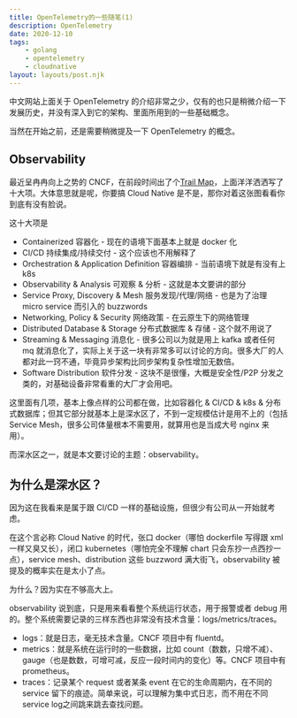 ```yaml
---
title: OpenTelemetry的一些随笔(1)
description: OpenTelemetry
date: 2020-12-10
tags:
	- golang
	- opentelemetry
	- cloudnative
layout: layouts/post.njk
---
```


中文网站上面关于 OpenTelemetry 的介绍非常之少，仅有的也只是稍微介绍一下发展历史，并没有深入到它的架构、里面所用到的一些基础概念。

当然在开始之前，还是需要稍微提及一下 OpenTelemetry 的概念。

## Observability

最近呈冉冉向上之势的 CNCF，在前段时间出了个[Trail Map](https://github.com/cncf/trailmap)，上面洋洋洒洒写了十大项。大体意思就是呢，你要搞 Cloud Native 是不是，那你对着这张图看看你到底有没有脸说。

这十大项是

- Containerized 容器化 - 现在的语境下面基本上就是 docker 化
- CI/CD 持续集成/持续交付 - 这个应该也不用解释了
- Orchestration & Application Definition 容器编排 - 当前语境下就是有没有上 k8s
- Observability & Analysis 可观察 & 分析 - 这就是本文要讲的部分
- Service Proxy, Discovery & Mesh 服务发现/代理/网络 - 也是为了治理 micro service 而引入的 buzzwords
- Networking, Policy & Security 网络政策 - 在云原生下的网络管理
- Distributed Database & Storage 分布式数据库 & 存储 - 这个就不用说了
- Streaming & Messaging 消息化 - 很多公司以为就是用上 kafka 或者任何 mq 就消息化了，实际上关于这一块有非常多可以讨论的方向。很多大厂的人都对此一窍不通，毕竟异步架构比同步架构复杂性增加无数倍。
- Software Distribution 软件分发 - 这块不是很懂，大概是安全性/P2P 分发之类的，对基础设备非常看重的大厂才会用吧。

这里面有几项，基本上像点样的公司都在做，比如容器化 & CI/CD & k8s & 分布式数据库；但其它部分就基本上是深水区了，不到一定规模估计是用不上的（包括 Service Mesh，很多公司体量根本不需要用，就算用也是当成大号 nginx 来用）。

而深水区之一，就是本文要讨论的主题：observability。

## 为什么是深水区？

因为这在我看来是属于跟 CI/CD 一样的基础设施，但很少有公司从一开始就考虑。

在这个言必称 Cloud Native 的时代，张口 docker（哪怕 dockerfile 写得跟 xml 一样又臭又长），闭口 kubernetes（哪怕完全不理解 chart 只会东抄一点西抄一点），service mesh、distribution 这些 buzzword 满大街飞，observability 被提及的概率实在是太小了点。

为什么？因为实在不够高大上。

observability 说到底，只是用来看看整个系统运行状态，用于报警或者 debug 用的。整个系统需要记录的三样东西也非常没有技术含量：logs/metrics/traces。

- logs：就是日志，毫无技术含量。CNCF 项目中有 fluentd。
- metrics：就是系统在运行时的一些数据，比如 count（数数，只增不减）、gauge（也是数数，可增可减，反应一段时间内的变化）等。CNCF 项目中有 prometheus。
- traces：记录某个 request 或者某条 event 在它的生命周期内，在不同的 service 留下的痕迹。简单来说，可以理解为集中式日志，而不用在不同service log之间跳来跳去查找问题。

